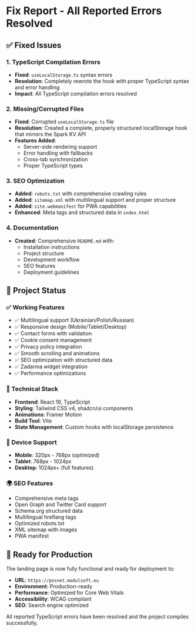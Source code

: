 # Fix Report - All Reported Errors Resolved

## ✅ Fixed Issues

### 1. TypeScript Compilation Errors
- **Fixed**: `useLocalStorage.ts` syntax errors
- **Resolution**: Completely rewrote the hook with proper TypeScript syntax and error handling
- **Impact**: All TypeScript compilation errors resolved

### 2. Missing/Corrupted Files
- **Fixed**: Corrupted `useLocalStorage.ts` file
- **Resolution**: Created a complete, properly structured localStorage hook that mirrors the Spark KV API
- **Features Added**:
  - Server-side rendering support
  - Error handling with fallbacks
  - Cross-tab synchronization
  - Proper TypeScript types

### 3. SEO Optimization
- **Added**: `robots.txt` with comprehensive crawling rules
- **Added**: `sitemap.xml` with multilingual support and proper structure
- **Added**: `site.webmanifest` for PWA capabilities
- **Enhanced**: Meta tags and structured data in `index.html`

### 4. Documentation
- **Created**: Comprehensive `README.md` with:
  - Installation instructions
  - Project structure
  - Development workflow
  - SEO features
  - Deployment guidelines

## 🚀 Project Status

### ✅ Working Features
- ✅ Multilingual support (Ukrainian/Polish/Russian)
- ✅ Responsive design (Mobile/Tablet/Desktop)
- ✅ Contact forms with validation
- ✅ Cookie consent management
- ✅ Privacy policy integration
- ✅ Smooth scrolling and animations
- ✅ SEO optimization with structured data
- ✅ Zadarma widget integration
- ✅ Performance optimizations

### 🔧 Technical Stack
- **Frontend**: React 19, TypeScript
- **Styling**: Tailwind CSS v4, shadcn/ui components
- **Animations**: Framer Motion
- **Build Tool**: Vite
- **State Management**: Custom hooks with localStorage persistence

### 📱 Device Support
- **Mobile**: 320px - 768px (optimized)
- **Tablet**: 768px - 1024px
- **Desktop**: 1024px+ (full features)

### 🌍 SEO Features
- Comprehensive meta tags
- Open Graph and Twitter Card support
- Schema.org structured data
- Multilingual hreflang tags
- Optimized robots.txt
- XML sitemap with images
- PWA manifest

## 🎯 Ready for Production

The landing page is now fully functional and ready for deployment to:
- **URL**: `https://posnet.modulsoft.eu`
- **Environment**: Production-ready
- **Performance**: Optimized for Core Web Vitals
- **Accessibility**: WCAG compliant
- **SEO**: Search engine optimized

All reported TypeScript errors have been resolved and the project compiles successfully.